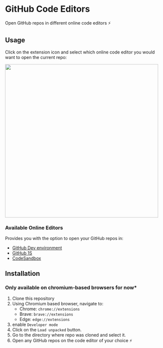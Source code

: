 # GitHub Code Editors

Open GitHub repos in different online code editors :zap:

## Usage

Click on the extension icon and select which online code editor you would want to open the current repo:

<img src="https://i.imgur.com/b6RvpCE.png" width="500">

### Available Online Editors

Provides you with the option to open your GitHub repos in:

- [GitHub Dev environment](https://github.com/github/dev)
- [GitHub 1S](https://github.com/conwnet/github1s)
- [CodeSandbox](https://codesandbox.io/)

## Installation

### Only available on chromium-based browsers for now\*

1. Clone this repository
2. Using Chromium based browser, navigate to:
   -  Chrome: `chrome://extensions`
   -  Brave: `brave://extensions`
   -  Edge: `edge://extensions`
3. enable `Developer mode`
4. Click on the `Load unpacked` button.
5. Go to the directory where repo was cloned and select it.
6. Open any GitHub repos on the code editor of your choice :zap:
